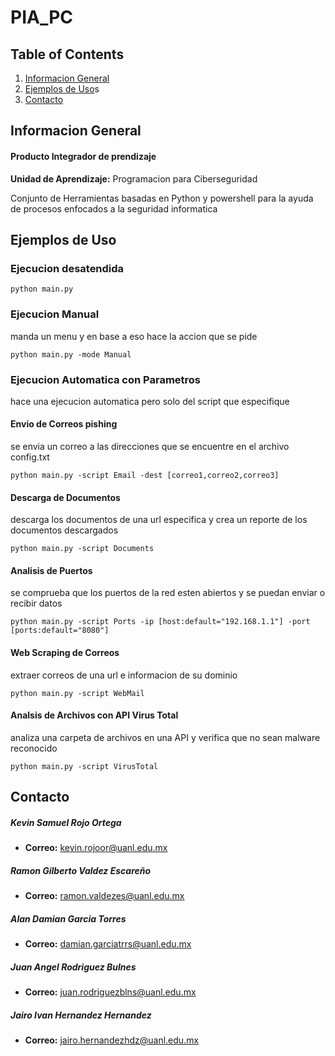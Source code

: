 # PIA_PC

## Table of Contents
1. [Informacion General](#general-info)
1. [Ejemplos de Uso](#ejemplos)s
5. [Contacto](#contacto)

## Informacion General
<a name="general-info"></a>
#### Producto Integrador de prendizaje
**Unidad de Aprendizaje:**  Programacion para Ciberseguridad

Conjunto de Herramientas basadas en Python y powershell para la ayuda de procesos enfocados a la seguridad informatica

## Ejemplos de Uso
<a name="ejemplos"></a>
### Ejecucion desatendida
```
python main.py
```

### Ejecucion Manual
manda un menu y en base a eso hace la accion que se pide 
```
python main.py -mode Manual
```

### Ejecucion Automatica con Parametros
hace una ejecucion automatica pero solo del script que especifique 


#### Envio de Correos pishing
se envia un correo a las direcciones que se encuentre en el archivo config.txt
```
python main.py -script Email -dest [correo1,correo2,correo3]
```

#### Descarga de Documentos
descarga los documentos de una url especifica y crea un reporte de los documentos descargados 
```
python main.py -script Documents
```

#### Analisis de Puertos
se comprueba que los puertos de la red esten abiertos y se puedan enviar o recibir datos 
```
python main.py -script Ports -ip [host:default="192.168.1.1"] -port [ports:default="8080"]
```

#### Web Scraping de Correos
extraer correos de una url e informacion de su dominio 
```
python main.py -script WebMail
```

#### Analsis de Archivos con API Virus Total
analiza una carpeta de archivos en una API y verifica que no sean malware reconocido
```
python main.py -script VirusTotal
```



<a name="contacto"></a>
## Contacto
##### Kevin Samuel Rojo Ortega
* **Correo:** kevin.rojoor@uanl.edu.mx
##### Ramon Gilberto Valdez Escareño
* **Correo:** ramon.valdezes@uanl.edu.mx
##### Alan Damian Garcia Torres
* **Correo:** damian.garciatrrs@uanl.edu.mx
##### Juan Angel Rodriguez Bulnes
* **Correo:** juan.rodriguezblns@uanl.edu.mx
##### Jairo Ivan Hernandez Hernandez
* **Correo:** jairo.hernandezhdz@uanl.edu.mx




<!-- | Headline 1 in the tablehead | Headline 2 in the tablehead | Headline 3 in the tablehead |
|:--------------|:-------------:|--------------:|
| text-align left | text-align center | text-align right | -->